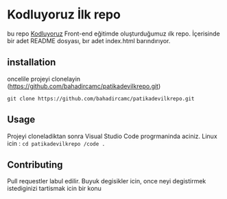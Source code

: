 # Kodluyoruz İlk repo
bu repo [Kodluyoruz](https://github.com/bahadircamc/patikadevilkrepo.git) Front-end eğitimde oluşturduğumuz ılk repo. İçerisinde bir adet README dosyası, bır adet index.html barındırıyor.

## installation 
oncelile projeyi clonelayin (https://github.com/bahadircamc/patikadevilkrepo.git)

```git clone https://github.com/bahadircamc/patikadevilkrepo.git```

## Usage 
Projeyi cloneladiktan sonra Visual Studio Code progrmaninda aciniz.
Linux icin :
```cd patikadevilkrepo /code .```

## Contributing 
Pull requestler labul edilir. Buyuk degisikler icin, once neyi degistirmek istediginizi tartismak icin bir konu